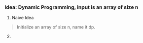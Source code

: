 ### Idea: Dynamic Programming, input is an array of size n
1. Naive Idea
> Initialize an array of size n, name it dp.
> 
2. 